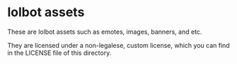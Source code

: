# lolbot assets
These are lolbot assets such as emotes, images, banners, and etc.

They are licensed under a non-legalese, custom license, which you can find in the LICENSE file of this directory.
